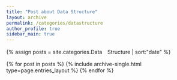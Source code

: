 ```yaml
---
title: "Post about Data Structure"
layout: archive
permalink: /categories/datastructure
author_profile: true
sidebar_main: true
---
```


{% assign posts = site.categories.Data　Structure | sort:"date" %}

{% for post in posts %}
  {% include archive-single.html type=page.entries_layout %}
{% endfor %}

